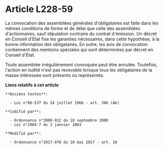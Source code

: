 # Article L228-59

La convocation des assemblées générales d'obligataires est faite dans les mêmes conditions de forme et de délai que celle des
assemblées d'actionnaires, sauf stipulation contraire du contrat d'émission. Un décret en Conseil d'Etat fixe les garanties
nécessaires, dans cette hypothèse, à la bonne information des obligataires. En outre, les avis de convocation contiennent des
mentions spéciales qui sont déterminées par décret en Conseil d'Etat.

Toute assemblée irrégulièrement convoquée peut être annulée. Toutefois, l'action en nullité n'est pas recevable lorsque tous
les obligataires de la masse intéressée sont présents ou représentés.

**Liens relatifs à cet article**

	**Anciens textes**:

	  - Loi n°66-537 du 24 juillet 1966 - art. 306 (Ab)

	**Codifié par**:

	  - Ordonnance n°2000-912 du 18 septembre 2000
	  - Loi n°2003-7 du 3 janvier 2003

	**Modifié par**:

	  - Ordonnance n°2017-970 du 10 mai 2017 - art. 10
